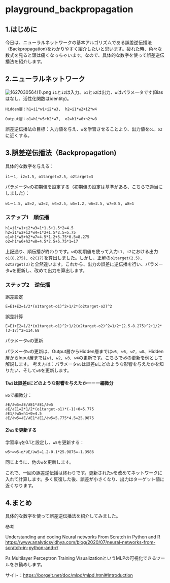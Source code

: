 # playground_backpropagation

## 1.はじめに

今日は、ニューラルネットワークの基本アルゴリズムである誤差逆伝播法（Backpropagation)をわかりやすく紹介したいと思います。疲れた時、色々な数式を見ると頭は痛くなっちゃいます。なので、具体的な数字を使って誤差逆伝播法を紹介します。

## 2.ニューラルネットワーク

![1627030564(1).png](https://qiita-image-store.s3.ap-northeast-1.amazonaws.com/0/1668082/edcc9c0c-98f5-0ff9-5107-06e526f1418d.png)
```i1```と```i2```は入力、```o1```と```o2```は出力、```w```はパラメータです(Biasはなし、活性化関数はidentity)。

```
Hidden層：h1=i1*w1+i2*w3,  h2=i1*w2+i2*w4
```

```
Output層：o1=h1*w5+h2*w7,  o2=h1*w6+h2*w8
```
誤差逆伝播法の目標：入力値を与え、```w```を学習させることより、出力値を```o1，o2```に近くする。

## 3.誤差逆伝播法（Backpropagation)

具体的な数字を与える：

```
i1＝1, i2=1.5, o1target=2.5, o2target=3
```
パラメータ```w```の初期値を設定する（初期値の設定は基準がある、こちらで適当にしました）：

```
w1＝1.5, w2=2, w3=2, w4=2.5, w5=1.2, w6=2.5, w7=0.5, w8=1
```

### ステップ1　順伝播

```
h1=i1*w1+i2*w3=1*1.5+1.5*2=4.5
h2=i1*w2+i2*w4=1*2+1.5*2.5=5.75
o1=h1*w5+h2*w7=4.5*1.2+5.75*0.5=8.275
o2=h1*w6+h2*w8=4.5*2.5+5.75*1=17
```

上記通り、順伝播が終わりです。```w```の初期値を使って入力```i1, i2```における出力```o1(8.275), o2(17)```を算出しました。しかし、正解の```o1target(2.5), o2target(3)```と全然違います。これから、出力の誤差に逆伝播を行い、パラメータ```w```を更新し、改めて出力を算出します。

### ステップ2　逆伝播

誤差設定

```
E=E1+E2=1/2*(o1target-o1)^2+1/2*(o2target-o2)^2
```

誤差計算

```
E=E1+E2=1/2*(o1target-o1)^2+1/2(o2target-o2)^2=1/2*(2.5-8.275)^2+1/2*(3-17)^2=114.68
```

パラメータ```w```の更新

パラメータ```w```の更新は、Output層からHidden層までは```w5, w6, w7, w8```、Hidden層からInput層までは```w1, w2, w3, w4```の更新です。こちらで```w5```の更新を例として解説します。
考え方は：パラメータ```w5```は誤差```E```にどのような影響を与えたかを知りたい、そして```w5```を更新します。

#### 1)```w5```は誤差```E```にどのような影響を与えたかーーー編微分

``` w5 ```で編微分： 

```
∂E/∂w5=∂E/∂E1*∂E1/∂w5
∂E/∂E1=2*1/2*(o1target-o1)*(-1)+0=5.775
∂E1/∂w5=h1+0=4.5
∂E/∂w5=∂E/∂E1*∂E1/∂w5=5.775*4.5=25.9875
```

#### 2)```w5```を更新する

学習率```η```を0.1と設定し、```w5```を更新する：

```
w5+=w5-η*∂E/∂w5=1.2-0.1*25.9875=-1.3986
```

同じように、他の```w```を更新します。

これで、一回の誤差逆伝播は終わりです。更新された```w```を改めてネットワークに入れて計算します。多く反復した後、誤差が小さくなり、出力はターゲット値に近くなります。

## 4.まとめ

具体的な数字を使って誤差逆伝播法を紹介してみました。

参考

Understanding and coding Neural networks From Scratch in Python and R
https://www.analyticsvidhya.com/blog/2020/07/neural-networks-from-scratch-in-python-and-r/

Ps
Multilayer Perceptron Training VisualizationというMLPの可視化できるツールをお勧めします。

サイト：https://borgelt.net/doc/mlpd/mlpd.html#Introduction
